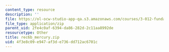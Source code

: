 ```yaml
---
content_type: resource
description: ''
file: https://ol-ocw-studio-app-qa.s3.amazonaws.com/courses/3-012-fundamentals-of-materials-science-fall-2005/4f3e8c09e947af3de736dd712ac6701c_rec6b_mercury.zip
file_type: application/zip
parent_uid: 2fe4c0af-6394-da86-282d-2c11aa8992de
resourcetype: Other
title: rec6b_mercury.zip
uid: 4f3e8c09-e947-af3d-e736-dd712ac6701c
---
```

